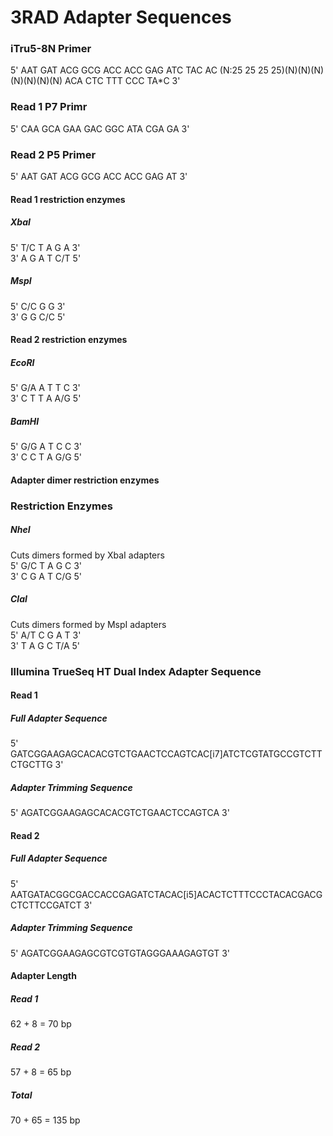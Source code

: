 # 3RAD Adapter Sequences

### iTru5-8N Primer
5' AAT GAT ACG GCG ACC ACC GAG ATC TAC AC (N:25 25 25 25)(N)(N)(N)(N)(N)(N)(N) ACA CTC TTT CCC TA*C 3'

### Read 1 P7 Primr
5' CAA GCA GAA GAC GGC ATA CGA GA 3'

### Read 2 P5 Primer
5' AAT GAT ACG GCG ACC ACC GAG AT 3'

#### Read 1 restriction enzymes
##### XbaI
5' T/C T A G A 3'   
3' A G A T C/T 5'   

##### MspI
5' C/C G G 3'   
3' G G C/C 5'   

#### Read 2 restriction enzymes
##### EcoRI
5' G/A A T T C 3'   
3' C T T A A/G 5'   

##### BamHI
5' G/G A T C C 3'   
3' C C T A G/G 5'   

#### Adapter dimer restriction enzymes
### Restriction Enzymes
##### NheI
Cuts dimers formed by XbaI adapters   
5' G/C T A G C 3'   
3' C G A T C/G 5'   

##### ClaI
Cuts dimers formed by MspI adapters   
5' A/T C G A T 3'   
3' T A G C T/A 5'   

### Illumina TrueSeq HT Dual Index Adapter Sequence
#### Read 1
##### Full Adapter Sequence
5' GATCGGAAGAGCACACGTCTGAACTCCAGTCAC[i7]ATCTCGTATGCCGTCTTCTGCTTG 3'
##### Adapter Trimming Sequence
5' AGATCGGAAGAGCACACGTCTGAACTCCAGTCA 3'

#### Read 2
##### Full Adapter Sequence
5' AATGATACGGCGACCACCGAGATCTACAC[i5]ACACTCTTTCCCTACACGACGCTCTTCCGATCT 3'
##### Adapter Trimming Sequence
5' AGATCGGAAGAGCGTCGTGTAGGGAAAGAGTGT 3'

#### Adapter Length
##### Read 1
62 + 8 = 70 bp
##### Read 2
57 + 8 = 65 bp
##### Total
70 + 65 = 135 bp

